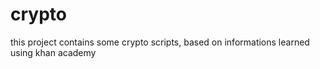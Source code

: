 # crypto

this project contains some crypto scripts, based on informations learned using khan academy
